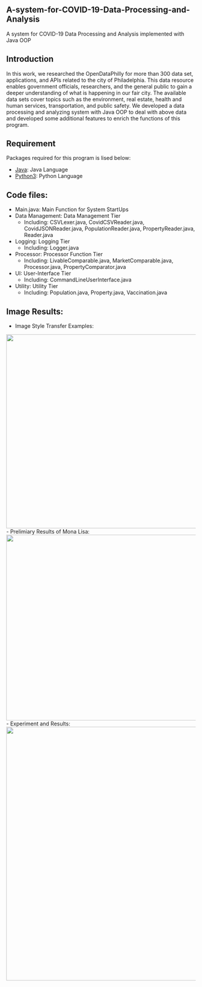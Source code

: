 ## A-system-for-COVID-19-Data-Processing-and-Analysis
A system for COVID-19 Data Processing and Analysis implemented with Java OOP

## Introduction
In this work, we researched the OpenDataPhilly for more than 300 data set, applications, and APIs related to the city of Philadelphia. This data resource enables government officials, researchers, and the general public to gain a deeper understanding of what is happening in our fair city. The available data sets cover topics such as the environment, real estate, health and human services, transportation, and public safety. We developed a data processing and analyzing system with Java OOP to deal with above data and developed some additional features to enrich the functions of this program. 

## Requirement
Packages required for this program is lised below: 
- [Java](https://github.com/java/): Java Language
- [Python3](https://github.com/python3/): Python Language

## Code files:
- Main.java: Main Function for System StartUps
- Data Management: Data Management Tier
  - Including: CSVLexer.java, CovidCSVReader.java, CovidJSONReader.java, PopulationReader.java, PropertyReader.java, Reader.java
- Logging: Logging Tier
  - Including: Logger.java
- Processor: Processor Function Tier
  - Including: LivableComparable.java, MarketComparable.java, Processor.java, PropertyComparator.java
- UI: User-Interface Tier
  - Including: CommandLineUserInterface.java
- Utility: Utility Tier
  - Including: Population.java, Property.java, Vaccination.java

## Image Results:
- Image Style Transfer Examples: 
<img src="https://github.com/ZhenyangXuUVA/Deep-Neural-Networks-for-Artistic-Style-Transfer/blob/main/Readme/Figure01.png" width="1000" height="516">
- Prelimiary Results of Mona Lisa:
<img src="https://github.com/ZhenyangXuUVA/Deep-Neural-Networks-for-Artistic-Style-Transfer/blob/main/Readme/Figure02.png" width="1000" height="494">
- Experiment and Results:
<img src="https://github.com/ZhenyangXuUVA/Deep-Neural-Networks-for-Artistic-Style-Transfer/blob/main/Readme/Figure03.png" width="1000" height="675">



